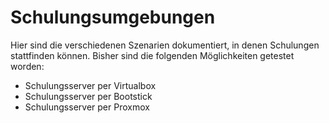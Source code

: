 # Schulungsumgebungen

Hier sind die verschiedenen Szenarien dokumentiert, in denen Schulungen stattfinden können. 
Bisher sind die folgenden Möglichkeiten getestet worden: 

+ Schulungsserver per Virtualbox
+ Schulungsserver per Bootstick
+ Schulungsserver per Proxmox
